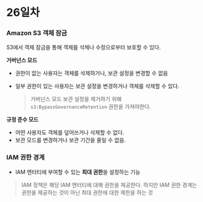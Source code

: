 # 26일차

### Amazon S3 **객체 잠금**

S3에서 객체 잠금을 통해 객체를 삭제나 수정으로부터 보호할 수 있다. 

**거버넌스 모드**

- 권한이 없는 사용자는 객체를 삭제하거나, 보관 설정을 변경할 수 없음
- 일부 권한이 있는 사용자는 보관 설정을 변경하거나 객체를 삭제할 수 있다.
    
    > 거버넌스 모드 보관 설정을 제거하기 위해`s3:BypassGovernanceRetention` 권한을 가져야한다.
    > 

**규정 준수 모드**

- 어떤 사용자도 객체를 덮어쓰거나 삭제할 수 없다.
- 보관 모드를 변경하거나 보관 기간을 줄일 수 없음.

### IAM 권한 경계

- IAM 엔터티에 부여할 수 있는 **최대 권한**을 설정하는 기능

> IAM 정책은 해당 IAM 엔터티에  대해 권한을 제공한다. 하지만 IAM 권한 경계는 권한을 제공하는 것이 아닌 최대 권한에 대한 제한을 하는 것
>